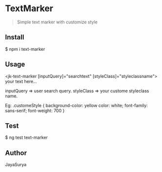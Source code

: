 # TextMarker

> Simple text marker with customize style

## Install

 $ npm i text-marker

## Usage

<jk-text-marker [inputQuery]="searchtext" [styleClass]="styleclassname">
  your text here...
<jk-text-marker>

inputQuery => user search query.
styleClass => your custome styleclass name.

Eg:
.customeStyle {
  background-color: yellow
  color: white;
  font-family: sans-serif;
  font-weight: 700
}

## Test

 $ ng test text-marker

## Author

JayaSurya
